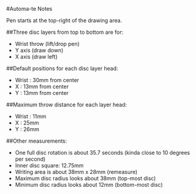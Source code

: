 #Automa-te Notes

Pen starts at the top-right of the drawing area.

##Three disc layers from top to bottom are for:

- Wrist throw (lift/drop pen)
- Y axis (draw down)
- X axis (draw left)

##Default positions for each disc layer head:

- Wrist : 30mm from center
- X : 13mm from center
- Y : 13mm from center

##Maximum throw distance for each layer head:

- Wrist : 11mm
- X : 25mm
- Y : 26mm


##Other measurements:

- One full disc rotation is about 35.7 seconds (kinda close to 10 degrees per second)
- Inner disc square: 12.75mm
- Writing area is about 38mm x 28mm (remeasure)
- Maximum disc radius looks about 38mm (top-most disc)
- Minimum disc radius looks about 12mm (bottom-most disc)
